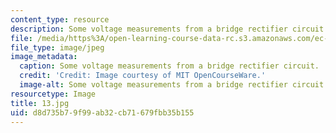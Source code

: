 ```yaml
---
content_type: resource
description: Some voltage measurements from a bridge rectifier circuit.
file: /media/https%3A/open-learning-course-data-rc.s3.amazonaws.com/ec-s06-practical-electronics-fall-2004/d8d735b79f99ab32cb71679fbb35b155_13.jpg
file_type: image/jpeg
image_metadata:
  caption: Some voltage measurements from a bridge rectifier circuit.
  credit: 'Credit: Image courtesy of MIT OpenCourseWare.'
  image-alt: Some voltage measurements from a bridge rectifier circuit.
resourcetype: Image
title: 13.jpg
uid: d8d735b7-9f99-ab32-cb71-679fbb35b155
---
```

